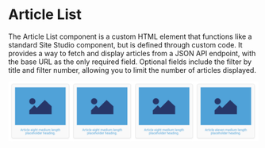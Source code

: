 # Article List
The Article List component is a custom HTML element that functions like a standard Site Studio component, but is defined through custom code. It provides a way to fetch and display articles from a JSON API endpoint, with the base URL as the only required field. Optional fields include the filter by title and filter number, allowing you to limit the number of articles displayed.

![Screenshot](preview.png)

